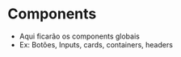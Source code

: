 # Components

- Aqui ficarão os components globais
- Ex: Botões, Inputs, cards, containers, headers
